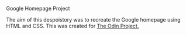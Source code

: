 Google Homepage Project

The aim of this despoistory was to recreate the Google homepage using HTML and CSS.
This was created for [The Odin Project.](http://www.theodinproject.com/web-development-101/html-css)
